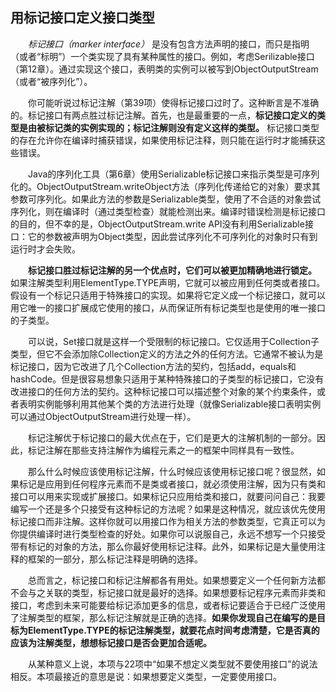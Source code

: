 ## 用标记接口定义接口类型

&emsp;&emsp;*标记接口（marker interface）* 是没有包含方法声明的接口，而只是指明（或者“标明”）一个类实现了具有某种属性的接口。例如，考虑Serilizable接口（第12章）。通过实现这个接口，表明类的实例可以被写到ObjectOutputStream（或者“被序列化”）。

&emsp;&emsp;你可能听说过标记注解（第39项）使得标记接口过时了。这种断言是不准确的。标记接口有两点胜过标记注解。首先，也是最重要的一点，**标记接口定义的类型是由被标记类的实例实现的；标记注解则没有定义这样的类型。** 标记接口类型的存在允许你在编译时捕获错误，如果使用标记注释，则只能在运行时才能捕获这些错误。

&emsp;&emsp;Java的序列化工具（第6章）使用Serializable标记接口来指示类型是可序列化的。ObjectOutputStream.writeObject方法（序列化传递给它的对象）要求其参数可序列化。如果此方法的参数是Serializable类型，使用了不合适的对象尝试序列化，则在编译时（通过类型检查）就能检测出来。编译时错误检测是标记接口的目的，但不幸的是，ObjectOutputStream.write API没有利用Serializable接口：它的参数被声明为Object类型，因此尝试序列化不可序列化的对象时只有到运行时才会失败。

&emsp;&emsp;**标记接口胜过标记注解的另一个优点时，它们可以被更加精确地进行锁定。** 如果注解类型利用ElementType.TYPE声明，它就可以被应用到任何类或者接口。假设有一个标记只适用于特殊接口的实现。如果将它定义成一个标记接口，就可以用它唯一的接口扩展成它使用的接口，从而保证所有标记类型也是使用的唯一接口的子类型。

&emsp;&emsp;可以说，Set接口就是这样一个受限制的标记接口。它仅适用于Collection子类型，但它不会添加除Collection定义的方法之外的任何方法。它通常不被认为是标记接口，因为它改进了几个Collection方法的契约，包括add，equals和hashCode。但是很容易想象只适用于某种特殊接口的子类型的标记接口，它没有改进接口的任何方法的契约。这种标记接口可以描述整个对象的某个约束条件，或者表明实例能够利用其他某个类的方法进行处理（就像Serializable接口表明实例可以通过ObjectOutputStream进行处理一样）。

&emsp;&emsp;标记注解优于标记接口的最大优点在于，它们是更大的注解机制的一部分。因此，标记注解在那些支持注解作为编程元素之一的框架中同样具有一致性。

&emsp;&emsp;那么什么时候应该使用标记注解，什么时候应该使用标记接口呢？很显然，如果标记是应用到任何程序元素而不是类或者接口，就必须使用注解，因为只有类和接口可以用来实现或扩展接口。如果标记只应用给类和接口，就要问问自己：我要编写一个还是多个只接受有这种标记的方法呢？如果是这种情况，就应该优先使用标记接口而非注解。这样你就可以用接口作为相关方法的参数类型，它真正可以为你提供编译时进行类型检查的好处。如果你可以说服自己，永远不想写一个只接受带有标记的对象的方法，那么你最好使用标记注释。此外，如果标记是大量使用注释的框架的一部分，那么标记注释是明确的选择。

&emsp;&emsp;总而言之，标记接口和标记注解都各有用处。如果想要定义一个任何新方法都不会与之关联的类型，标记接口就是最好的选择。如果想要标记程序元素而非类和接口，考虑到未来可能要给标记添加更多的信息，或者标记要适合于已经广泛使用了注解类型的框架，那么标记注解就是正确的选择。**如果你发现自己在编写的是目标为ElementType.TYPE的标记注解类型，就要花点时间考虑清楚，它是否真的应该为注解类型，想想标记接口是否会更加合适呢。**

&emsp;&emsp;从某种意义上说，本项与22项中“如果不想定义类型就不要使用接口”的说法相反。本项最接近的意思是说：如果想要定义类型，一定要使用接口。